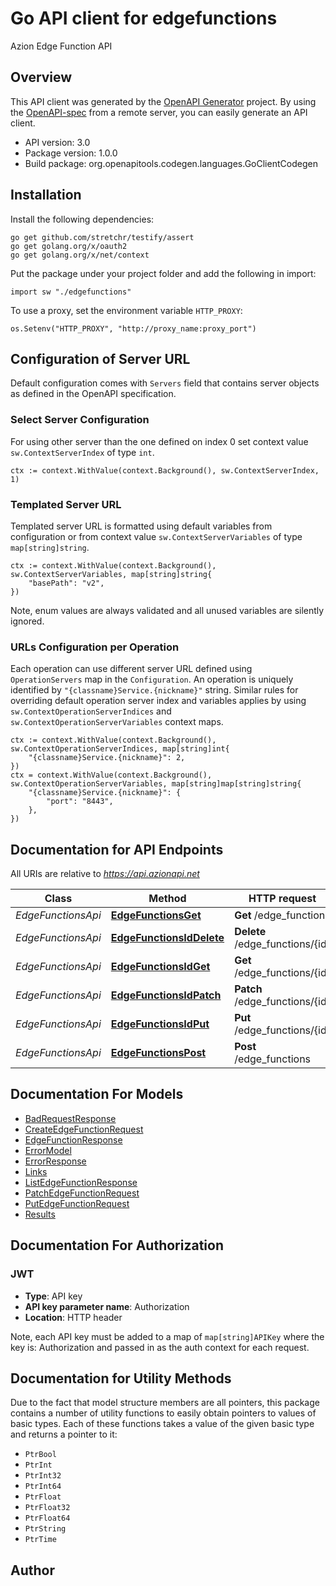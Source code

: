 # Go API client for edgefunctions

Azion Edge Function API

## Overview
This API client was generated by the [OpenAPI Generator](https://openapi-generator.tech) project.  By using the [OpenAPI-spec](https://www.openapis.org/) from a remote server, you can easily generate an API client.

- API version: 3.0
- Package version: 1.0.0
- Build package: org.openapitools.codegen.languages.GoClientCodegen

## Installation

Install the following dependencies:

```shell
go get github.com/stretchr/testify/assert
go get golang.org/x/oauth2
go get golang.org/x/net/context
```

Put the package under your project folder and add the following in import:

```golang
import sw "./edgefunctions"
```

To use a proxy, set the environment variable `HTTP_PROXY`:

```golang
os.Setenv("HTTP_PROXY", "http://proxy_name:proxy_port")
```

## Configuration of Server URL

Default configuration comes with `Servers` field that contains server objects as defined in the OpenAPI specification.

### Select Server Configuration

For using other server than the one defined on index 0 set context value `sw.ContextServerIndex` of type `int`.

```golang
ctx := context.WithValue(context.Background(), sw.ContextServerIndex, 1)
```

### Templated Server URL

Templated server URL is formatted using default variables from configuration or from context value `sw.ContextServerVariables` of type `map[string]string`.

```golang
ctx := context.WithValue(context.Background(), sw.ContextServerVariables, map[string]string{
	"basePath": "v2",
})
```

Note, enum values are always validated and all unused variables are silently ignored.

### URLs Configuration per Operation

Each operation can use different server URL defined using `OperationServers` map in the `Configuration`.
An operation is uniquely identified by `"{classname}Service.{nickname}"` string.
Similar rules for overriding default operation server index and variables applies by using `sw.ContextOperationServerIndices` and `sw.ContextOperationServerVariables` context maps.

```
ctx := context.WithValue(context.Background(), sw.ContextOperationServerIndices, map[string]int{
	"{classname}Service.{nickname}": 2,
})
ctx = context.WithValue(context.Background(), sw.ContextOperationServerVariables, map[string]map[string]string{
	"{classname}Service.{nickname}": {
		"port": "8443",
	},
})
```

## Documentation for API Endpoints

All URIs are relative to *https://api.azionapi.net*

Class | Method | HTTP request | Description
------------ | ------------- | ------------- | -------------
*EdgeFunctionsApi* | [**EdgeFunctionsGet**](docs/EdgeFunctionsApi.md#edgefunctionsget) | **Get** /edge_functions | edge_functions
*EdgeFunctionsApi* | [**EdgeFunctionsIdDelete**](docs/EdgeFunctionsApi.md#edgefunctionsiddelete) | **Delete** /edge_functions/{id} | edge_functions
*EdgeFunctionsApi* | [**EdgeFunctionsIdGet**](docs/EdgeFunctionsApi.md#edgefunctionsidget) | **Get** /edge_functions/{id} | edge_functions
*EdgeFunctionsApi* | [**EdgeFunctionsIdPatch**](docs/EdgeFunctionsApi.md#edgefunctionsidpatch) | **Patch** /edge_functions/{id} | edge_functions
*EdgeFunctionsApi* | [**EdgeFunctionsIdPut**](docs/EdgeFunctionsApi.md#edgefunctionsidput) | **Put** /edge_functions/{id} | edge_functions
*EdgeFunctionsApi* | [**EdgeFunctionsPost**](docs/EdgeFunctionsApi.md#edgefunctionspost) | **Post** /edge_functions | edge_functions


## Documentation For Models

 - [BadRequestResponse](docs/BadRequestResponse.md)
 - [CreateEdgeFunctionRequest](docs/CreateEdgeFunctionRequest.md)
 - [EdgeFunctionResponse](docs/EdgeFunctionResponse.md)
 - [ErrorModel](docs/ErrorModel.md)
 - [ErrorResponse](docs/ErrorResponse.md)
 - [Links](docs/Links.md)
 - [ListEdgeFunctionResponse](docs/ListEdgeFunctionResponse.md)
 - [PatchEdgeFunctionRequest](docs/PatchEdgeFunctionRequest.md)
 - [PutEdgeFunctionRequest](docs/PutEdgeFunctionRequest.md)
 - [Results](docs/Results.md)


## Documentation For Authorization



### JWT

- **Type**: API key
- **API key parameter name**: Authorization
- **Location**: HTTP header

Note, each API key must be added to a map of `map[string]APIKey` where the key is: Authorization and passed in as the auth context for each request.


## Documentation for Utility Methods

Due to the fact that model structure members are all pointers, this package contains
a number of utility functions to easily obtain pointers to values of basic types.
Each of these functions takes a value of the given basic type and returns a pointer to it:

* `PtrBool`
* `PtrInt`
* `PtrInt32`
* `PtrInt64`
* `PtrFloat`
* `PtrFloat32`
* `PtrFloat64`
* `PtrString`
* `PtrTime`

## Author



